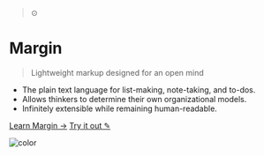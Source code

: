 <!--![logo](assets/img/logo.png)-->

> &#8857;
# Margin

> Lightweight markup designed for an open mind

- The plain text language for list-making, note-taking, and to-dos.
- Allows thinkers to determine their own organizational models.
- Infinitely extensible while remaining human-readable.

<!--[GitHub &#8594;](https://github.com/gamburg/margin/)-->
[Learn Margin &#8594;](#philosophy)
[Try it out &#9998;](https://margin.love/parser)

<!-- background color -->

![color](#f0f0f0)
